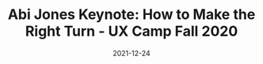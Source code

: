 ---
title: 'Abi Jones Keynote: How to Make the Right Turn - UX Camp Fall 2020'
link: https://vimeo.com/474873792
description: In this keynote, you’ll learn how to identify the work that fuels you, reflect on the principles that guide your preferences, consider the upsides of spite, and identify the people who will support you as you take the next step in your career.
tags: [film, product development]
date: 2021-12-24
---
